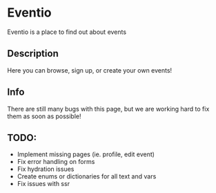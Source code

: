 # Eventio

Eventio is a place to find out about events

## Description

Here you can browse, sign up, or create your own events!

## Info

There are still many bugs with this page, but we are working hard to fix them as soon as possible!

## TODO:

- Implement missing pages (ie. profile, edit event)
- Fix error handling on forms
- Fix hydration issues
- Create enums or dictionaries for all text and vars
- Fix issues with ssr
